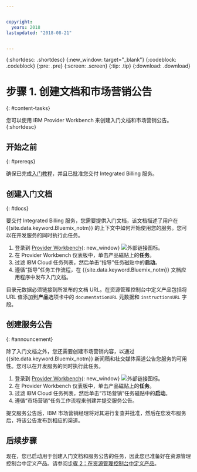 ```yaml
---


copyright:
  years: 2018
lastupdated: "2018-08-21"


---
```


{:shortdesc: .shortdesc}
{:new_window: target="_blank"}
{:codeblock: .codeblock}
{:pre: .pre}
{:screen: .screen}
{:tip: .tip}
{:download: .download}

# 步骤 1. 创建文档和市场营销公告
{: #content-tasks}

您可以使用 IBM Provider Workbench 来创建入门文档和市场营销公告。
{:shortdesc}

## 开始之前
{: #prereqs}

确保已完成[入门教程](/docs/third-party/index.html)，并且已批准您交付 Integrated Billing 服务。

## 创建入门文档
{: #docs}

要交付 Integrated Billing 服务，您需要提供入门文档，该文档描述了用户在 {{site.data.keyword.Bluemix_notm}} 的上下文中如何开始使用您的服务。您可以在开发服务的同时执行此任务。

1. 登录到 [Provider Workbench](https://www.ibm.com/marketplace/workbench/){: new_window} ![外部链接图标](../icons/launch-glyph.svg "外部链接图标")。
2. 在 Provider Workbench 仪表板中，单击产品磁贴上的**任务**。
3. 过滤 IBM Cloud 任务列表，然后单击“指导”任务磁贴中的**启动**。
4. 遵循“指导”任务工作流程，在 {{site.data.keyword.Bluemix_notm}} 文档应用程序中发布入门文档。

目录元数据必须链接到所发布的文档 URL。在资源管理控制台中定义产品包括将 URL 值添加到**产品**选项卡中的 `documentationURL` 元数据和 `instructionsURL` 字段。

## 创建服务公告
{: #announcement}

除了入门文档之外，您还需要创建市场营销内容，以通过 {{site.data.keyword.Bluemix_notm}} 新闻稿和社交媒体渠道公告您服务的可用性。您可以在开发服务的同时执行此任务。

1. 登录到 [Provider Workbench](https://www.ibm.com/marketplace/workbench/){: new_window} ![外部链接图标](../icons/launch-glyph.svg "外部链接图标")。
2. 在 Provider Workbench 仪表板中，单击产品磁贴上的**任务**。
3. 过滤 IBM Cloud 任务列表，然后单击“市场营销”任务磁贴中的**启动**。
4. 遵循“市场营销”任务工作流程来创建并提交服务公告。

提交服务公告后，IBM 市场营销经理将对其进行复查并批准，然后在您发布服务后，将该公告发布到相应的渠道。

## 后续步骤

现在，您已启动用于创建入门文档和服务公告的任务，因此您已准备好在资源管理控制台中定义产品。请参阅[步骤 2：在资源管理控制台中定义产品](/docs/third-party/cis2-rmc-define.html)。
